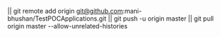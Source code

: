|| git remote add origin git@github.com:mani-bhushan/TestPOCApplications.git
|| git push -u origin master
|| git pull origin master --allow-unrelated-histories
